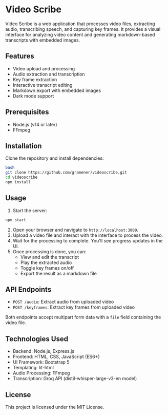 # Video Scribe

Video Scribe is a web application that processes video files, extracting audio, transcribing speech, and capturing key frames. It provides a visual interface for analyzing video content and generating markdown-based transcripts with embedded images.

## Features

- Video upload and processing
- Audio extraction and transcription
- Key frame extraction
- Interactive transcript editing
- Markdown export with embedded images
- Dark mode support

## Prerequisites

- Node.js (v14 or later)
- FFmpeg

## Installation

Clone the repository and install dependencies:

```bash
bash
git clone https://github.com/gramener/videoscribe.git
cd videoscribe
npm install
```

## Usage

1. Start the server:

```bash
npm start
```

2. Open your browser and navigate to `http://localhost:3000`.
3. Upload a video file and interact with the interface to process the video.
4. Wait for the processing to complete. You'll see progress updates in the UI.
5. Once processing is done, you can:
   - View and edit the transcript
   - Play the extracted audio
   - Toggle key frames on/off
   - Export the result as a markdown file

## API Endpoints

- `POST /audio`: Extract audio from uploaded video
- `POST /keyframes`: Extract key frames from uploaded video

Both endpoints accept multipart form data with a `file` field containing the video file.

## Technologies Used

- Backend: Node.js, Express.js
- Frontend: HTML, CSS, JavaScript (ES6+)
- UI Framework: Bootstrap 5
- Templating: lit-html
- Audio Processing: FFmpeg
- Transcription: Groq API (distil-whisper-large-v3-en model)

## License

This project is licensed under the MIT License.
